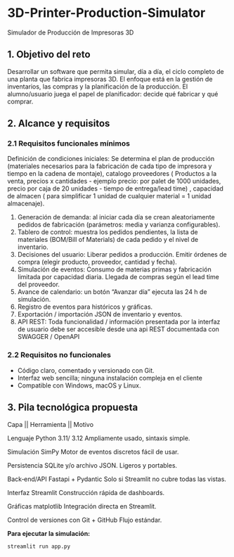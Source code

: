 # 3D-Printer-Production-Simulator
Simulador de Producción de Impresoras 3D

## 1. Objetivo del reto
Desarrollar un software que permita simular, día a día, el ciclo completo de una planta que
fabrica impresoras 3D. El enfoque está en la gestión de inventarios, las compras y la
planificación de la producción. El alumno/usuario juega el papel de planificador: decide qué
fabricar y qué comprar.

## 2. Alcance y requisitos
### 2.1 Requisitos funcionales mínimos
Definición de condiciones iniciales: Se determina el plan de producción (materiales
necesarios para la fabricación de cada tipo de impresora y tiempo en la cadena de
montaje), catalogo proveedores ( Productos a la venta, precios x cantidades - ejemplo
precio: por palet de 1000 unidades, precio por caja de 20 unidades - tiempo de
entrega/lead time) , capacidad de almacen ( para simplificar 1 unidad de cualquier
material = 1 unidad almacenaje).
1. Generación de demanda: al iniciar cada día se crean aleatoriamente pedidos de
fabricación (parámetros: media y varianza configurables).
2. Tablero de control: muestra los pedidos pendientes, la lista de materiales (BOM/Bill of
Materials) de cada pedido y el nivel de inventario.
3. Decisiones del usuario:
Liberar pedidos a producción.
Emitir órdenes de compra (elegir producto, proveedor, cantidad y fecha).
4. Simulación de eventos:
Consumo de materias primas y fabricación limitada por capacidad diaria.
Llegada de compras según el lead time del proveedor.
5. Avance de calendario: un botón “Avanzar día” ejecuta las 24 h de simulación.
6. Registro de eventos para históricos y gráficas.
7. Exportación / importación JSON de inventario y eventos.
8. API REST: Toda funcionalidad / información presentada por la interfaz de usuario debe
ser accesible desde una api REST documentada con SWAGGER / OpenAPI

### 2.2 Requisitos no funcionales
- Código claro, comentado y versionado con Git.
- Interfaz web sencilla; ninguna instalación compleja en el cliente
- Compatible con Windows, macOS y Linux.

## 3. Pila tecnológica propuesta
Capa || Herramienta || Motivo

Lenguaje Python 3.11/ 3.12 Ampliamente usado, sintaxis simple.

Simulación SimPy Motor de eventos discretos fácil de usar.

Persistencia SQLite y/o archivo JSON. Ligeros y portables.

Back‑end/API Fastapi + Pydantic Solo si Streamlit no cubre todas las vistas.

Interfaz Streamlit Construcción rápida de dashboards.

Gráficas matplotlib Integración directa en Streamlit.

Control de versiones con Git + GitHub Flujo estándar.

**Para ejecutar la simulación:**  
```bash
streamlit run app.py
